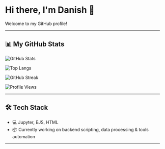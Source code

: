 # Hi there, I'm Danish 👋

Welcome to my GitHub profile!

---

## 📊 My GitHub Stats

![GitHub Stats](https://github-readme-stats.vercel.app/api?username=imnotdanish05&show_icons=true&hide_title=true&include_all_commits=true&hide=prs,issues,contribs&theme=tokyonight&border_radius=12)

![Top Langs](https://github-readme-stats.vercel.app/api/top-langs/?username=imnotdanish05&layout=compact&theme=tokyonight&border_radius=12&langs_count=6)

![GitHub Streak](https://streak-stats.demolab.com?user=imnotdanish05&theme=tokyonight&hide_border=true&border_radius=12)

![Profile Views](https://komarev.com/ghpvc/?username=imnotdanish05&label=Visitors&color=7F3FBF&style=flat-square)

---

## 🛠️ Tech Stack

- 💻 Jupyter, EJS, HTML
- 📦 Currently working on backend scripting, data processing & tools automation

---
